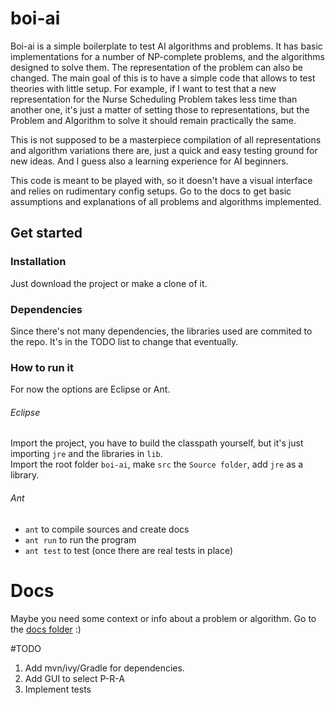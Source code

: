 # boi-ai
Boi-ai is a simple boilerplate to test AI algorithms and problems. It has basic implementations for a number of NP-complete problems, and the algorithms designed to solve them. The representation of the problem can also be changed.
The main goal of this is to have a simple code that allows to test theories with little setup. For example, if I want to test that a new representation for the Nurse Scheduling Problem takes less time than another one, it's just a matter of setting those to representations, but the Problem and Algorithm to solve it should remain practically the same.

This is not supposed to be a masterpiece compilation of all representations and algorithm variations there are, just a quick and easy testing ground for new ideas. And I guess also a learning experience for AI beginners.

This code is meant to be played with, so it doesn't have a visual interface and relies on rudimentary config setups. Go to the docs to get basic assumptions and explanations of all problems and algorithms implemented.

## Get started

### Installation
Just download the project or make a clone of it.

### Dependencies
Since there's not many dependencies, the libraries used are commited to the repo. It's in the TODO list to change that eventually.

### How to run it
For now the options are Eclipse or Ant.

###### Eclipse
Import the project, you have to build the classpath yourself, but it's just importing `jre` and the libraries in `lib`.  
Import the root folder `boi-ai`, make `src` the `Source folder`, add `jre` as a library.

###### Ant
- `ant` to compile sources and create docs
- `ant run` to run the program
- `ant test` to test (once there are real tests in place)

# Docs
Maybe you need some context or info about a problem or algorithm. Go to the [docs folder](docs/en/index.md) :)

#TODO

1. Add mvn/ivy/Gradle for dependencies.
2. Add GUI to select P-R-A
3. Implement tests